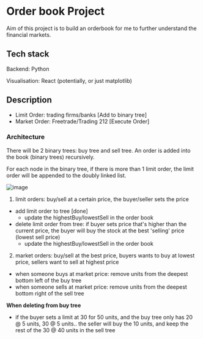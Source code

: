 # Order book Project

Aim of this project is to build an orderbook for me to further understand the financial markets.

## Tech stack
Backend: Python

Visualisation: React (potentially, or just matplotlib)

## Description

- Limit Order: trading firms/banks [Add to binary tree]
- Market Order: Freetrade/Trading 212 [Execute Order]

### Architecture

There will be 2 binary trees: buy tree and sell tree. An order is added into the book (binary trees) recursively.

For each node in the binary tree, if there is more than 1 limit order, the limit order will be appended to the doubly linked list.

![image](https://github.com/user-attachments/assets/9e3f2da3-d7a9-4901-9aff-8a6d6497ee35)

1. limit orders: buy/sell at a certain price, the buyer/seller sets the price 
- add limit order to tree [done]
    - update the highestBuy/lowestSell in the order book
- delete limit order from tree: if buyer sets price that's higher than the current price, the buyer will buy the stock at the best 'selling' price (lowest sell price)
    - update the highestBuy/lowestSell in the order book


2. market orders: buy/sell at the best price, buyers wants to buy at lowest price, sellers want to sell at highest price
- when someone buys at market price: remove units from the deepest bottom left of the buy tree 
- when someone sells at market price: remove units from the deepest bottom right of the sell tree

**When deleting from buy tree**
- if the buyer sets a limit at 30 for 50 units, and the buy tree only has 20 @ 5 units, 30 @ 5 units.. the seller will buy the 10 units, and keep the rest of the 30 @ 40 units in the sell tree

